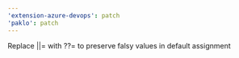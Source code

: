```yaml
---
'extension-azure-devops': patch
'paklo': patch
---
```


Replace ||= with ??= to preserve falsy values in default assignment
